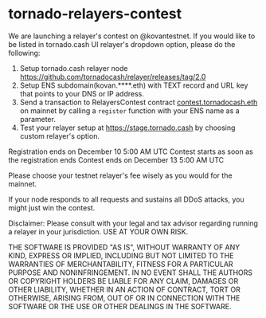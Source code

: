 # tornado-relayers-contest

We are launching a relayer's contest on @kovantestnet.
If you would like to be listed in tornado.cash UI relayer's dropdown option, please do the following:
1. Setup tornado.cash relayer node https://github.com/tornadocash/relayer/releases/tag/2.0
2. Setup ENS subdomain(kovan.****.eth) with TEXT record and URL key that points to your DNS or IP address.
3. Send a transaction to RelayersContest contract [contest.tornadocash.eth](https://etherscan.io/address/0x5f556365926f95f0d4cd80333c23d318b4b5a77a#writeContract) on mainnet by calling a `register` function with your ENS name as a parameter.
4. Test your relayer setup at https://stage.tornado.cash by choosing custom relayer's option.

Registration ends on December 10 5:00 AM UTC
Contest starts as soon as the registration ends
Contest ends on December 13 5:00 AM UTC

Please choose your testnet relayer's fee wisely as you would for the mainnet.

If your node responds to all requests and sustains all DDoS attacks, you might just win the contest.

Disclaimer: Please consult with your legal and tax advisor regarding running a relayer in your jurisdiction.
USE AT YOUR OWN RISK.

THE SOFTWARE IS PROVIDED "AS IS", WITHOUT WARRANTY OF ANY KIND, EXPRESS OR IMPLIED, INCLUDING BUT NOT LIMITED TO THE WARRANTIES OF MERCHANTABILITY, FITNESS FOR A PARTICULAR PURPOSE AND NONINFRINGEMENT. IN NO EVENT SHALL THE AUTHORS OR COPYRIGHT HOLDERS BE LIABLE FOR ANY CLAIM, DAMAGES OR OTHER LIABILITY, WHETHER IN AN ACTION OF CONTRACT, TORT OR OTHERWISE, ARISING FROM, OUT OF OR IN CONNECTION WITH THE SOFTWARE OR THE USE OR OTHER DEALINGS IN THE SOFTWARE.
